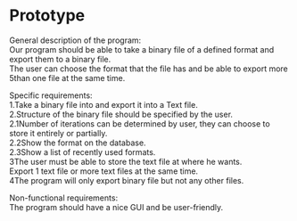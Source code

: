 # Prototype
General description of the program:<br/>
Our program should be able to take a binary file of a defined format and export them to a binary file. <br/>
The user can choose the format that the file has and be able to export more 5than one file at the same time.<br/>

Specific requirements:<br/>
1.Take a binary file into and export it into a Text file.<br/>
2.Structure of the binary file should be specified by the user.<br/>
  2.1Number of iterations can be determined by user, they can choose to store it entirely or partially.<br/>
  2.2Show the format on the database.<br/>
  2.3Show a list of recently used formats.<br/>
3The user must be able to store the text file at where he wants.<br/>
Export 1 text file or more text files at the same time.<br/>
4The program will only export binary file but not any other files.<br/>

Non-functional requirements:<br/>
The program should have a nice GUI and be user-friendly.<br/>
